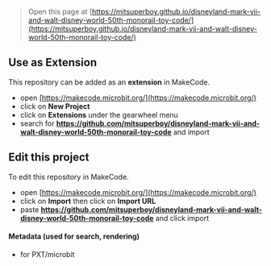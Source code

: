 
> Open this page at [https://mitsuperboy.github.io/disneyland-mark-vii-and-walt-disney-world-50th-monorail-toy-code/](https://mitsuperboy.github.io/disneyland-mark-vii-and-walt-disney-world-50th-monorail-toy-code/)

## Use as Extension

This repository can be added as an **extension** in MakeCode.

* open [https://makecode.microbit.org/](https://makecode.microbit.org/)
* click on **New Project**
* click on **Extensions** under the gearwheel menu
* search for **https://github.com/mitsuperboy/disneyland-mark-vii-and-walt-disney-world-50th-monorail-toy-code** and import

## Edit this project

To edit this repository in MakeCode.

* open [https://makecode.microbit.org/](https://makecode.microbit.org/)
* click on **Import** then click on **Import URL**
* paste **https://github.com/mitsuperboy/disneyland-mark-vii-and-walt-disney-world-50th-monorail-toy-code** and click import

#### Metadata (used for search, rendering)

* for PXT/microbit
<script src="https://makecode.com/gh-pages-embed.js"></script><script>makeCodeRender("{{ site.makecode.home_url }}", "{{ site.github.owner_name }}/{{ site.github.repository_name }}");</script>
